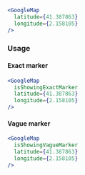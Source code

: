 ```jsx
<GoogleMap
  latitude={41.387863}
  longitude={2.158105}
/>
```

### Usage

#### Exact marker

```jsx
<GoogleMap
  isShowingExactMarker
  latitude={41.387863}
  longitude={2.158105}
/>
```

#### Vague marker

```jsx
<GoogleMap
  isShowingVagueMarker
  latitude={41.387863}
  longitude={2.158105}
/>
```
